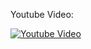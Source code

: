 Youtube Video:

[![Youtube Video](http://img.youtube.com/vi/xnivJsoyMqs/0.jpg)](http://www.youtube.com/watch?v=xnivJsoyMqs)
